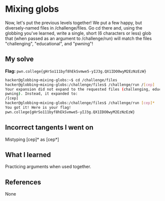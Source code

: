 # Mixing globs
Now, let's put the previous levels together! We put a few happy, but diversely-named files in /challenge/files. Go cd there and, using the globbing you've learned, write a single, short (6 characters or less) glob that (when passed as an argument to /challenge/run) will match the files "challenging", "educational", and "pwning"!
## My solve
**Flag:** `pwn.college{gHrSo111byf8hEkSvmwe5-yIJ3g.QX1IDO0wyM2EzNzEzW}`

```bash
hacker@globbing~mixing-globs:~$ cd /challenge/files
hacker@globbing~mixing-globs:/challenge/files$ /challenge/run /[cep]
Your expansion did not expand to the requested files (challenging, educational,
pwning). Instead, it expanded to:
/[cep]
hacker@globbing~mixing-globs:/challenge/files$ /challenge/run [cep]*
You got it! Here is your flag!
pwn.college{gHrSo111byf8hEkSvmwe5-yIJ3g.QX1IDO0wyM2EzNzEzW}
```
## Incorrect tangents I went on
Mistyping [cep]* as [cep*]
## What I learned
Practicing arguments when used together.
## References 
None